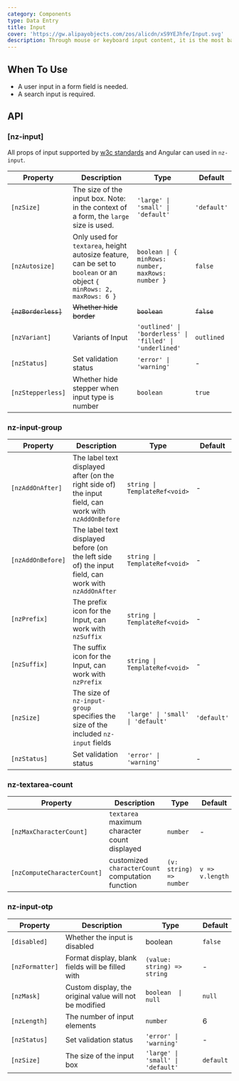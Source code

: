 ```yaml
---
category: Components
type: Data Entry
title: Input
cover: 'https://gw.alipayobjects.com/zos/alicdn/xS9YEJhfe/Input.svg'
description: Through mouse or keyboard input content, it is the most basic form field wrapper.
---
```



## When To Use

- A user input in a form field is needed.
- A search input is required.


## API

### [nz-input]

All props of input supported by [w3c standards](https://www.w3schools.com/tags/tag_input.asp) and Angular can used in `nz-input`.

| Property             | Description                                                                                                          | Type                                                     | Default     |
|----------------------|----------------------------------------------------------------------------------------------------------------------|----------------------------------------------------------|-------------|
| `[nzSize]`           | The size of the input box. Note: in the context of a form, the `large` size is used.                                 | `'large' \| 'small' \| 'default'`                        | `'default'` |
| `[nzAutosize]`       | Only used for `textarea`, height autosize feature, can be set to `boolean` or an object `{ minRows: 2, maxRows: 6 }` | `boolean \| { minRows: number, maxRows: number }`        | `false`     |
| ~~`[nzBorderless]`~~ | ~~Whether hide border~~                                                                                              | ~~`boolean`~~                                            | ~~`false`~~ |
| `[nzVariant]`        | Variants of Input                                                                                                    | `'outlined' \| 'borderless' \| 'filled' \| 'underlined'` | `outlined`  |
| `[nzStatus]`         | Set validation status                                                                                                | `'error' \| 'warning'`                                   | -           |
| `[nzStepperless]`    | Whether hide stepper when input type is number                                                                       | `boolean`                                                | `true`      |

### nz-input-group

| Property          | Description                                                                                          | Type                              | Default     |
| ----------------- | ---------------------------------------------------------------------------------------------------- | --------------------------------- | ----------- |
| `[nzAddOnAfter]`  | The label text displayed after (on the right side of) the input field, can work with `nzAddOnBefore` | `string \| TemplateRef<void>`     | -           |
| `[nzAddOnBefore]` | The label text displayed before (on the left side of) the input field, can work with `nzAddOnAfter`  | `string \| TemplateRef<void>`     | -           |
| `[nzPrefix]`      | The prefix icon for the Input, can work with `nzSuffix`                                              | `string \| TemplateRef<void>`     | -           |
| `[nzSuffix]`      | The suffix icon for the Input, can work with `nzPrefix`                                              | `string \| TemplateRef<void>`     | -           |
| `[nzSize]`        | The size of `nz-input-group` specifies the size of the included `nz-input` fields                    | `'large' \| 'small' \| 'default'` | `'default'` |
| `[nzStatus]`      | Set validation status                                                                                | `'error' \| 'warning'`            | -           |

### nz-textarea-count

| Property                    | Description                                      | Type                    | Default         |
| --------------------------- | ------------------------------------------------ | ----------------------- | --------------- |
| `[nzMaxCharacterCount]`     | `textarea` maximum character count displayed     | `number`                | -               |
| `[nzComputeCharacterCount]` | customized `characterCount` computation function | `(v: string) => number` | `v => v.length` |

### nz-input-otp

| Property        | Description                                             | Type                              | Default   |
| --------------- | ------------------------------------------------------- | --------------------------------- | --------- |
| `[disabled]`    | Whether the input is disabled                           | boolean                           | `false`   |
| `[nzFormatter]` | Format display, blank fields will be filled with ` `    | `(value: string) => string`       | -         |
| `[nzMask]`      | Custom display, the original value will not be modified | `boolean  \| null`                | `null`    |
| `[nzLength]`    | The number of input elements                            | `number`                          | 6         |
| `[nzStatus]`    | Set validation status                                   | `'error' \| 'warning'`            | -         |
| `[nzSize]`      | The size of the input box                               | `'large' \| 'small' \| 'default'` | `default` |
